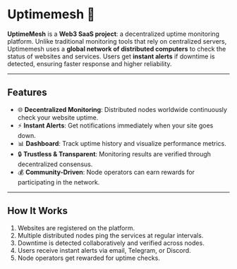 # Uptimemesh 🚀

**UptimeMesh** is a **Web3 SaaS project**: a decentralized uptime monitoring platform. Unlike traditional monitoring tools that rely on centralized servers, Uptimemesh uses a **global network of distributed computers** to check the status of websites and services. Users get **instant alerts** if downtime is detected, ensuring faster response and higher reliability.

---

## Features

- 🌐 **Decentralized Monitoring**: Distributed nodes worldwide continuously check your website uptime.
- ⚡ **Instant Alerts**: Get notifications immediately when your site goes down.
- 📊 **Dashboard**: Track uptime history and visualize performance metrics.
- 🔒 **Trustless & Transparent**: Monitoring results are verified through decentralized consensus.
- 💰 **Community-Driven**: Node operators can earn rewards for participating in the network.

---

## How It Works

1. Websites are registered on the platform.
2. Multiple distributed nodes ping the services at regular intervals.
3. Downtime is detected collaboratively and verified across nodes.
4. Users receive instant alerts via email, Telegram, or Discord.
5. Node operators get rewarded for uptime checks.
